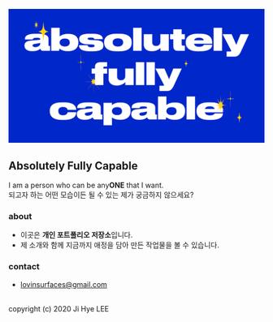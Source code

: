 ![index](images/ogimg.png)

## Absolutely Fully Capable
I am a person who can be any**ONE** that I want.<br>되고자 하는 어떤 모습이든 될 수 있는 제가 궁금하지 않으세요?

### about
- 이곳은 **개인 포트폴리오 저장소**입니다.
- 제 소개와 함께 지금까지 애정을 담아 만든 작업물을 볼 수 있습니다.

### contact

- lovinsurfaces@gmail.com

<br>
copyright (c) 2020 Ji Hye LEE
